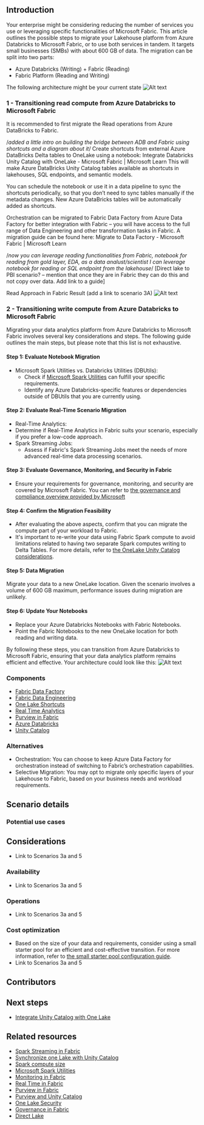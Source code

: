 ## Introduction
Your enterprise might be considering reducing the number of services you use or leveraging specific functionalities of Microsoft Fabric. 
This article outlines the possible steps to migrate your Lakehouse platform from Azure Databricks to Microsoft Fabric, or to use both services in tandem. 
It targets small businesses (SMBs) with about 600 GB of data. 
The migration can be split into two parts:
 - Azure Databricks (Writing) + Fabric (Reading)
 - Fabric Platform (Reading and Writing)

The following architecture might be your current state
 ![Alt text](media/small-medium-data-warehouse/adb-ref-arch-overview-azure.png)

### 1 -  Transitioning read compute from Azure Databricks to Microsoft Fabric

It is recommended to first migrate the Read operations from Azure DataBricks to Fabric. 

/*added a little intro on building the bridge between ADB and Fabric using shortcuts and a diagram about it*/
Create shortcuts from external Azure DataBricks Delta tables to OneLake using a notebook: Integrate Databricks Unity Catalog with OneLake - Microsoft Fabric | Microsoft Learn This will make Azure DataBricks Unity Catalog tables available as shortcuts in lakehouses, SQL endpoints, and semantic models. 

You can schedule the notebook or use it in a data pipeline to sync the shortcuts periodically, so that you don’t need to sync tables manually if the metadata changes. New Azure DataBricks tables will be automatically added as shortcuts. 

Orchestration can be migrated to Fabric Data Factory from Azure Data Factory for better integration with Fabric – you will have access to the full range of Data Engineering and other transformation tasks in Fabric. A migration guide can be found here: Migrate to Data Factory - Microsoft Fabric | Microsoft Learn

/*now you can leverage reading functionalities from Fabric, notebook for reading from gold layer, EDA, as a data analust/scientist I can leverage notebook for reading or SQL endpoint from the lakehouse*/
[Direct lake to PBI scenario? – mention that once they are in Fabric they can do this and not copy over data. Add link to a guide]

Read Approach in Fabric Result (add a link to scenario 3A)
 ![Alt text](media/small-medium-data-warehouse/adb-fabric-architecture.png)

### 2 -  Transitioning write compute from Azure Databricks to Microsoft Fabric

Migrating your data analytics platform from Azure Databricks to Microsoft Fabric involves several key considerations and steps. 
The following guide outlines the main steps, but please note that this list is not exhaustive.

#### Step 1: Evaluate Notebook Migration
- Microsoft Spark Utilities vs. Databricks Utilities (DBUtils):
  - Check if [Microsoft Spark Utilities](https://learn.microsoft.com/en-us/fabric/data-engineering/microsoft-spark-utilities) can fulfill your specific requirements.
  - Identify any Azure Databricks-specific features or dependencies outside of DBUtils that you are currently using.

#### Step 2: Evaluate Real-Time Scenario Migration
- Real-Time Analytics:
 - Determine if Real-Time Analytics in Fabric suits your scenario, especially if you prefer a low-code approach.
- Spark Streaming Jobs:
  - Assess if Fabric's Spark Streaming Jobs meet the needs of more advanced real-time data processing scenarios.
#### Step 3: Evaluate Governance, Monitoring, and Security in Fabric
 - Ensure your requirements for governance, monitoring, and security are covered by Microsoft Fabric.
   You can refer to [the governance and compliance overview provided by Microsoft](https://learn.microsoft.com/en-us/fabric/governance/governance-compliance-overview)
#### Step 4: Confirm the Migration Feasibility
- After evaluating the above aspects, confirm that you can migrate the compute part of your workload to Fabric.
- It's important to re-write your data using Fabric Spark compute to avoid limitations related to having two separate Spark computes writing to Delta Tables. 
For more details, refer to [the OneLake Unity Catalog considerations](https://learn.microsoft.com/en-us/fabric/onelake/onelake-unity-catalog#other-considerations).
#### Step 5: Data Migration
Migrate your data to a new OneLake location. 
Given the scenario involves a volume of 600 GB maximum, performance issues during migration are unlikely.
#### Step 6: Update Your Notebooks
- Replace your Azure Databricks Notebooks with Fabric Notebooks.
- Point the Fabric Notebooks to the new OneLake location for both reading and writing data.

By following these steps, you can  transition from Azure Databricks to Microsoft Fabric, ensuring that your data analytics platform remains efficient and effective.
Your architecture could look like this:
 ![Alt text](media/small-medium-data-warehouse/fab-architecture-lakehouse.png)

### Components
- [Fabric Data Factory](https://learn.microsoft.com/en-us/fabric/data-factory/)
- [Fabric Data Engineering](https://learn.microsoft.com/en-us/fabric/data-engineering/)
- [One Lake Shortcuts](https://learn.microsoft.com/en-us/fabric/onelake/onelake-shortcuts)
- [Real Time Analytics](https://learn.microsoft.com/en-us/fabric/real-time-intelligence/overview)
- [Purview in Fabric](https://learn.microsoft.com/en-us/fabric/governance/microsoft-purview-fabric)
- [Azure Databricks](https://learn.microsoft.com/en-us/azure/databricks/introduction/)
- [Unity Catalog](https://learn.microsoft.com/en-us/azure/databricks/data-governance/unity-catalog/)
  
### Alternatives
- Orchestration: You can choose to keep Azure Data Factory for orchestration instead of switching to Fabric’s orchestration capabilities.
- Selective Migration: You may opt to migrate only specific layers of your Lakehouse to Fabric, based on your business needs and workload requirements.
## Scenario details
### Potential use cases
## Considerations
- Link to Scenarios 3a and 5
### Availability
- Link to Scenarios 3a and 5
### Operations
- Link to Scenarios 3a and 5
### Cost optimization
- Based on the size of your data and requirements, consider using a small starter pool for an efficient and cost-effective transition. For more information, refer to [the small starter pool configuration guide](https://learn.microsoft.com/en-us/fabric/data-engineering/configure-starter-pools).
- Link to Scenarios 3a and 5
## Contributors
## Next steps
- [Integrate Unity Catalog with One Lake](https://learn.microsoft.com/en-us/fabric/onelake/onelake-unity-catalog#other-considerations)

## Related resources
- [Spark Streaming in Fabric](https://learn.microsoft.com/en-us/fabric/data-engineering/get-started-streaming)
- [Synchronize one Lake with Unity Catalog](https://learn.microsoft.com/en-us/fabric/onelake/onelake-unity-catalog)
- [Spark compute size](https://learn.microsoft.com/en-us/fabric/data-engineering/capacity-settings-management)
- [Microsoft Spark Utilities](https://learn.microsoft.com/en-us/fabric/data-engineering/microsoft-spark-utilities)
- [Monitoring in Fabric](https://learn.microsoft.com/en-us/fabric/admin/monitoring-hub)
- [Real Time in Fabric](https://learn.microsoft.com/en-us/fabric/real-time-intelligence/overview)
- [Purview in Fabric](https://learn.microsoft.com/en-us/fabric/governance/microsoft-purview-fabric)
- [Purview and Unity Catalog](https://learn.microsoft.com/en-us/purview/register-scan-azure-databricks-unity-catalog)
- [One Lake Security](https://learn.microsoft.com/en-us/fabric/onelake/security/get-started-security)
- [Governance in Fabric](https://learn.microsoft.com/en-us/fabric/governance/governance-compliance-overview)
- [Direct Lake](https://learn.microsoft.com/en-us/fabric/get-started/direct-lake-overview)
